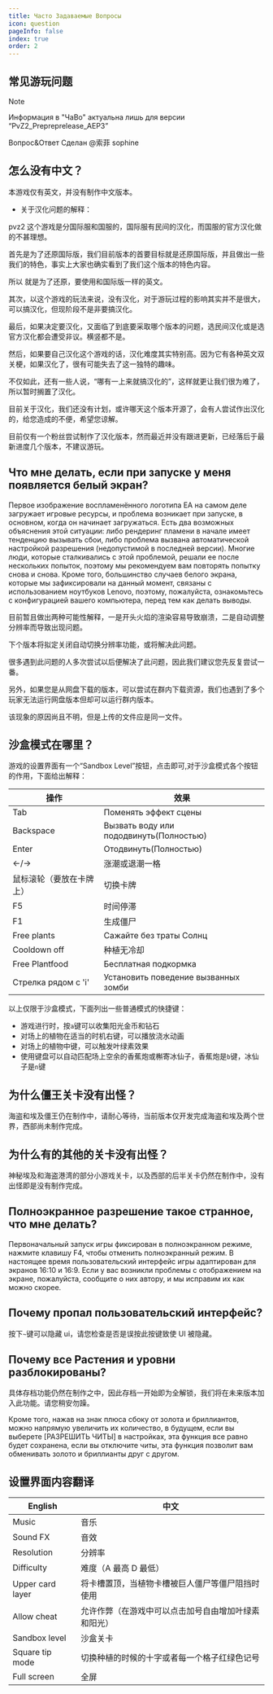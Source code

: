 ```yaml
---
title: Часто Задаваемые Вопросы
icon: question
pageInfo: false
index: true
order: 2
---
```


## 常见游玩问题

> [!note]
> Информация в "ЧаВо" актуальна лишь для версии “PvZ2_Prepreprelease_AEP3”
>
> Вопрос&Ответ Сделан @索菲 sophine

## 怎么没有中文？

本游戏仅有英文，并没有制作中文版本。

- 关于汉化问题的解释：

pvz2 这个游戏是分国际服和国服的，国际服有民间的汉化，而国服的官方汉化做的不甚理想。

首先是为了还原国际版，我们目前版本的首要目标就是还原国际版，并且做出一些我们的特色，事实上大家也确实看到了我们这个版本的特色内容。

所以 就是为了还原，要使用和国际版一样的英文。

其次，以这个游戏的玩法来说，没有汉化，对于游玩过程的影响其实并不是很大，可以搞汉化，但现阶段不是非要搞汉化。

最后，如果决定要汉化，又面临了到底要采取哪个版本的问题，选民间汉化或是选官方汉化都会遭受非议。横竖都不是。

然后，如果要自己汉化这个游戏的话，汉化难度其实特别高。因为它有各种英文双关梗，如果汉化了，很有可能失去了这一独特的趣味。

不仅如此，还有一些人说，“哪有一上来就搞汉化的”，这样就更让我们很为难了，所以暂时搁置了汉化。

目前关于汉化，我们还没有计划，或许哪天这个版本开源了，会有人尝试作出汉化的，给您造成的不便，希望您谅解。

目前仅有一个粉丝尝试制作了汉化版本，然而最近并没有跟进更新，已经落后于最新进度几个版本，不建议游玩。

## Что мне делать, если при запуске у меня появляется белый экран?

Первое изображение воспламенённого логотипа EA на самом деле загружает игровые ресурсы, и проблема возникает при запуске, в основном, когда он начинает загружаться.
Есть два возможных объяснения этой ситуации: либо рендеринг пламени в начале имеет тенденцию вызывать сбои, либо проблема вызвана автоматической настройкой разрешения (недопустимой в последней версии).
Многие люди, которые сталкивались с этой проблемой, решали ее после нескольких попыток, поэтому мы рекомендуем вам повторять попытку снова и снова. Кроме того, большинство случаев белого экрана, которые мы зафиксировали на данный момент, связаны с использованием ноутбуков Lenovo, поэтому, пожалуйста, ознакомьтесь с конфигурацией вашего компьютера, перед тем как делать выводы.

目前暂且做出两种可能性解释，一是开头火焰的渲染容易导致崩溃，二是自动调整分辨率而导致出现问题。

下个版本将拟定关闭自动切换分辨率功能，或将解决此问题。

很多遇到此问题的人多次尝试以后便解决了此问题，因此我们建议您先反复尝试一番。

另外，如果您是从网盘下载的版本，可以尝试在群内下载资源，我们也遇到了多个玩家无法运行网盘版本但却可以运行群内版本。

该现象的原因尚且不明，但是上传的文件应是同一文件。

## 沙盒模式在哪里？

游戏的设置界面有一个“Sandbox Level”按钮，点击即可,对于沙盒模式各个按钮的作用，下面给出解释：

| 操作                  | 效果                                                         |
| ------------------- | ---------------------------------------------------------- |
| Tab                 | Поменять эффект сцены                                      |
| Backspace           | Вызвать воду или пододвинуть(Полностью) |
| Enter               | Отодвинуть(Полностью)                   |
| ←/→                 | 涨潮或退潮一格                                                    |
| 鼠标滚轮（要放在卡牌上）        | 切换卡牌                                                       |
| F5                  | 时间停滞                                                       |
| F1                  | 生成僵尸                                                       |
| Free plants         | Cажайте без траты Солнц                                    |
| Cooldown off        | 种植无冷却                                                      |
| Free Plantfood      | Бесплатная подкормка                                       |
| Стрелка рядом с 'i' | Установить поведение вызванных зомби                       |

以上仅限于沙盒模式，下面列出一些普通模式的快捷键：

- 游戏进行时，按`a`键可以收集阳光金币和钻石
- 对场上的植物在适当的时机右键，可以播放浇水动画
- 对场上的植物中键，可以触发叶绿素效果
- 使用键盘可以自动匹配场上空余的香蕉炮或槲寄冰仙子，香蕉炮是`b`键，冰仙子是`n`键

## 为什么僵王关卡没有出怪？

海盗和埃及僵王仍在制作中，请耐心等待，当前版本仅开发完成海盗和埃及两个世界，西部尚未制作完成。

## 为什么有的其他的关卡没有出怪？

神秘埃及和海盗港湾的部分小游戏关卡，以及西部的后半关卡仍然在制作中，没有出怪即是没有制作完成。

## Полноэкранное разрешение такое странное, что мне делать?

Первоначальный запуск игры фиксирован в полноэкранном режиме, нажмите клавишу F4, чтобы отменить полноэкранный режим.
В настоящее время пользовательский интерфейс игры адаптирован для экранов 16:10 и 16:9. Если у вас возникли проблемы с отображением на экране, пожалуйста, сообщите о них
автору, и мы исправим их как можно скорее.

## Почему пропал пользовательский интерфейс?

按下`~`键可以隐藏 ui，请您检查是否是误按此按键致使 UI 被隐藏。

## Почему все Растения и уровни разблокированы?

具体存档功能仍然在制作之中，因此存档一开始即为全解锁，我们将在未来版本加入此功能。请您稍安勿躁。

Кроме того, нажав на знак плюса сбоку от золота и бриллиантов, можно напрямую увеличить их количество, в будущем, если вы выберете [РАЗРЕШИТЬ ЧИТЫ] в настройках, эта функция все равно будет сохранена, если вы отключите читы, эта функция позволит вам обменивать золото и бриллианты друг с другом.

## 设置界面内容翻译

| English          | 中文                         |
| ---------------- | -------------------------- |
| Music            | 音乐                         |
| Sound FX         | 音效                         |
| Resolution       | 分辨率                        |
| Difficulty       | 难度（A 最高 D 最低）              |
| Upper card layer | 将卡槽置顶，当植物卡槽被巨人僵尸等僵尸阻挡时使用   |
| Allow cheat      | 允许作弊（在游戏中可以点击加号自由增加叶绿素和阳光） |
| Sandbox level    | 沙盒关卡                       |
| Square tip mode  | 切换种植的时候的十字或者每一个格子红绿色记号     |
| Full screen      | 全屏                         |

